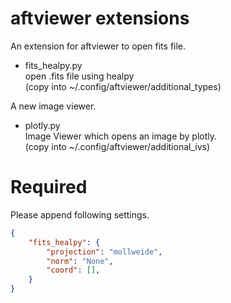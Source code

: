 # aftviewer extensions

An extension for aftviewer to open fits file.

* fits_healpy.py  
    open .fits file using healpy  
    (copy into ~/.config/aftviewer/additional_types)

A new image viewer.

* plotly.py  
    Image Viewer which opens an image by plotly.  
    (copy into ~/.config/aftviewer/additional_ivs)


# Required

Please append following settings.
``` json
{
    "fits_healpy": {
        "projection": "mollweide",
        "norm": "None",
        "coord": [],
    }
}
```
